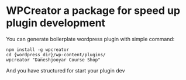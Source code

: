 # WPCreator a package for speed up plugin development
You can generate boilerplate wordpress plugin with simple command:

```
npm install -g wpcreator
cd {wordpress_dir}/wp-content/plugins/
wpcreator "Daneshjooyar Course Shop"
```
And you have structured for start your plugin dev